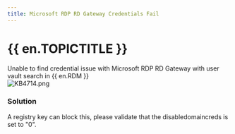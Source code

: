```yaml
---
title: Microsoft RDP RD Gateway Credentials Fail
---
```

# {{ en.TOPICTITLE }}
Unable to find credential issue with Microsoft RDP RD Gateway with user vault search in {{ en.RDM }}  
![KB4714.png](/img/en/kb/KB4714.png)
### Solution
A registry key can block this, please validate that the disabledomaincreds is set to &quot;0&quot;.
